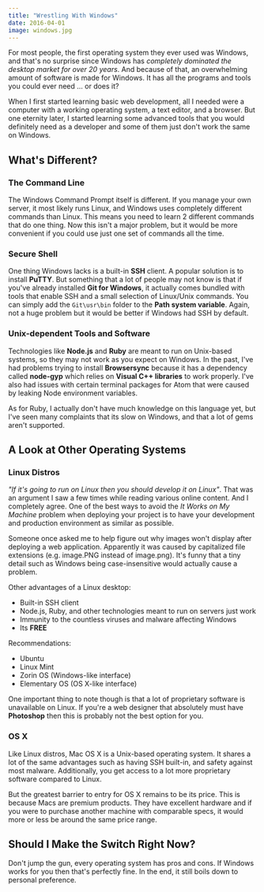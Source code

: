 ```yaml
---
title: "Wrestling With Windows"
date: 2016-04-01
image: windows.jpg
---
```


For most people, the first operating system they ever used was Windows, and that's no surprise since Windows has *completely dominated the desktop market for over 20 years*. And because of that, an overwhelming amount of software is made for Windows. It has all the programs and tools you could ever need ... or does it?

When I first started learning basic web development, all I needed were a computer with a working operating system, a text editor, and a browser. But one eternity later, I started learning some advanced tools that you would definitely need as a developer and some of them just don't work the same on Windows.

## What's Different?

### The Command Line

The Windows Command Prompt itself is different. If you manage your own server, it most likely runs Linux, and Windows uses completely different commands than Linux. This means you need to learn 2 different commands that do one thing. Now this isn't a major problem, but it would be more convenient if you could use just one set of commands all the time.

### Secure Shell

One thing Windows lacks is a built-in **SSH** client. A popular solution is to install **PuTTY**. But something that a lot of people may not know is that if you've already installed **Git for Windows**, it actually comes bundled with tools that enable SSH and a small selection of Linux/Unix commands. You can simply add the `Git\usr\bin` folder to the **Path system variable**. Again, not a huge problem but it would be better if Windows had SSH by default.

### Unix-dependent Tools and Software

Technologies like **Node.js** and **Ruby** are meant to run on Unix-based systems, so they may not work as you expect on Windows. In the past, I've had problems trying to install **Browsersync** because it has a dependency called **node-gyp** which relies on **Visual C++ libraries** to work properly. I've also had issues with certain terminal packages for Atom that were caused by leaking Node environment variables.

As for Ruby, I actually don't have much knowledge on this language yet, but I've seen many complaints that its slow on Windows, and that a lot of gems aren't supported.

## A Look at Other Operating Systems

### Linux Distros

*"If it's going to run on Linux then you should develop it on Linux"*. That was an argument I saw a few times while reading various online content. And I completely agree. One of the best ways to avoid the *It Works on My Machine* problem when deploying your project is to have your development and production environment as similar as possible.

Someone once asked me to help figure out why images won't display after deploying a web application. Apparently it was caused by capitalized file extensions (e.g. image.PNG instead of image.png). It's funny that a tiny detail such as Windows being case-insensitive would actually cause a problem.

Other advantages of a Linux desktop:

- Built-in SSH client
- Node.js, Ruby, and other technologies meant to run on servers just work
- Immunity to the countless viruses and malware affecting Windows
- Its **FREE**

Recommendations:

- Ubuntu
- Linux Mint
- Zorin OS (Windows-like interface)
- Elementary OS (OS X-like interface)

One important thing to note though is that a lot of proprietary software is unavailable on Linux. If you're a web designer that absolutely must have **Photoshop** then this is probably not the best option for you.

### OS X

Like Linux distros, Mac OS X is a Unix-based operating system. It shares a lot of the same advantages such as having SSH built-in, and safety against most malware. Additionally, you get access to a lot more proprietary software compared to Linux.

But the greatest barrier to entry for OS X remains to be its price. This is because Macs are premium products. They have excellent hardware and if you were to purchase another machine with comparable specs, it would more or less be around the same price range.

## Should I Make the Switch Right Now?

Don't jump the gun, every operating system has pros and cons. If Windows works for you then that's perfectly fine. In the end, it still boils down to personal preference.
